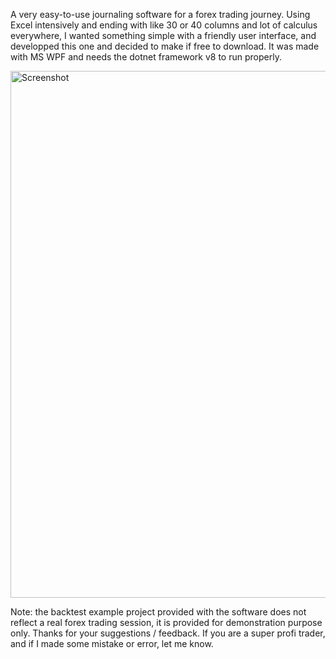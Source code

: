 A very easy-to-use journaling software for a forex trading journey.
Using Excel intensively and ending with like 30 or 40 columns and lot of calculus everywhere, I wanted something simple with a friendly user interface, and developped this one and decided to make if free to download.
It was made with MS WPF and needs the dotnet framework v8 to run properly.

<img width="1478" height="843" alt="Screenshot" src="https://github.com/user-attachments/assets/c2ccc871-b927-4cbc-834f-aae51cf2154c" />

Note: the backtest example project provided with the software does not reflect a real forex trading session, it is provided for demonstration purpose only.
Thanks for your suggestions / feedback. If you are a super profi trader, and if I made some mistake or error, let me know.
